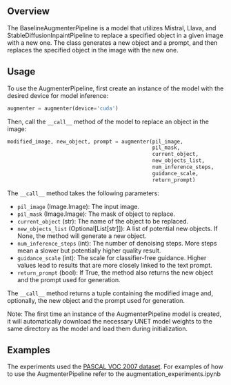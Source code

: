 Overview
--------

The BaselineAugmenterPipeline is a model that utilizes Mistral, Llava, and StableDiffusionInpaintPipeline to replace a specified object in a given image with a new one. The class generates a new object and a prompt, and then replaces the specified object in the image with the new one.

Usage
-----

To use the AugmenterPipeline, first create an instance of the model with the desired device for model inference:
```python
augmenter = augmenter(device='cuda')
```
Then, call the `__call__` method of the model to replace an object in the image:
```python
modified_image, new_object, prompt = augmenter(pil_image,
                                               pil_mask,
                                               current_object,
                                               new_objects_list,
                                               num_inference_steps,
                                               guidance_scale,
                                               return_prompt)
```
The `__call__` method takes the following parameters:

* `pil_image` (Image.Image): The input image.
* `pil_mask` (Image.Image): The mask of object to replace.
* `current_object` (str): The name of the object to be replaced.
* `new_objects_list` (Optional[List[str]]): A list of potential new objects. If None, the method will generate a new object.
* `num_inference_steps` (int): The number of denoising steps. More steps mean a slower but potentially higher quality result.
* `guidance_scale` (int): The scale for classifier-free guidance. Higher values lead to results that are more closely linked to the text prompt.
* `return_prompt` (bool): If True, the method also returns the new object and the prompt used for generation.

The `__call__` method returns a tuple containing the modified image and, optionally, the new object and the prompt used for generation.

Note: The first time an instance of the AugmenterPipeline model is created, it will automatically download the necessary UNET model weights to the same directory as the model and load them during initialization.

Examples
--------
The experiments used the [PASCAL VOC 2007 dataset](http://host.robots.ox.ac.uk/pascal/VOC/voc2007/).
For examples of how to use the AugmenterPipeline refer to the augmentation_experiments.ipynb

